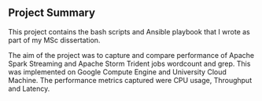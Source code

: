 <h2> Project Summary </h2>

This project contains the bash scripts and Ansible playbook that I wrote as part of my MSc dissertation.

The aim of the project was to capture and compare performance of Apache Spark Streaming and Apache Storm Trident jobs wordcount and grep. This was implemented on Google Compute Engine and University Cloud Machine. The performance metrics captured were CPU usage, Throughput and Latency.
